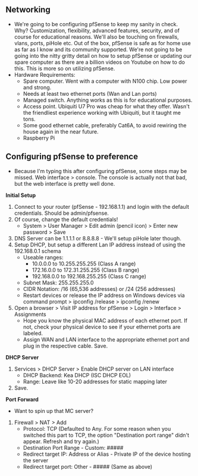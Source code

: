 ## Networking
- We're going to be configuring pfSense to keep my sanity in check. Why? Customization, flexibility, advanced features, security, and of course for educational reasons. We'll also be touching on firewalls, vlans, ports, piHole etc. Out of the box, pfSense is safe as for home use as far as I know and its community supported. We're not going to be going into the nitty gritty detail on how to setup pfSense or updating our spare computer as there are a billion videos on Youtube on how to do this. This is more so on utilizing pfSense.
- Hardware Requirements:
    - Spare computer. Went with a computer with N100 chip. Low power and strong.
    - Needs at least two ethernet ports (Wan and Lan ports)
    - Managed switch. Anything works as this is for educational purposes.
    - Access point. Ubiquiti U7 Pro was cheap for what they offer. Wasn't the friendliest experience working with Ubiquiti, but it taught me tons.
    - Some good ethernet cable, preferably Cat6A, to avoid rewiring the house again in the near future.
    - Raspberry Pi


## Configuring pfSense to preference
- Because I'm typing this after configuring pfSense, some steps may be missed. Web interface > console. The console is actually not that bad, but the web interface is pretty well done.

**Initial Setup**
1. Connect to your router (pfSense - 192.168.1.1) and login with the default credentials. Should be admin/pfsense.
2. Of course, change the default credentials!
    - System > User Manager > Edit admin (pencil icon) > Enter new password > Save
3. DNS Server can be 1.1.1.1 or 8.8.8.8 - We'll setup piHole later though.
4. Setup DHCP, but setup a different Lan IP address instead of using the 192.168.0.1 schema
    - Useable ranges:
        - 10.0.0.0 to 10.255.255.255 (Class A range)
        - 172.16.0.0 to 172.31.255.255 (Class B range)
        - 192.168.0.0 to 192.168.255.255 (Class C range)
    - Subnet Mask: 255.255.255.0
    - CIDR Notation: /16 (65,536 addresses) or /24 (256 addresses)
    - Restart devices or release the IP address on Windows devices via command prompt > ipconfig /release > ipconfig /renew
5. Open a browser > Visit IP address for pfSense > Login > Interface > Assignments
    - Hope you know the physical MAC address of each ethernet port. If not, check your physical device to see if your ethernet ports are labeled.
    - Assign WAN and LAN interface to the appropriate ethernet port and plug in the respective cable. Save.

**DHCP Server**
1. Services > DHCP Server > Enable DHCP server on LAN interface
    - DHCP Backend: Kea DHCP (ISC DHCP EOL)
    - Range: Leave like 10-20 addresses for static mapping later
2. Save.

**Port Forward**
- Want to spin up that MC server?
1. Firewall > NAT > Add
    - Protocol: TCP (Defaulted to Any. For some reason when you switched this part to TCP, the option "Destination port range" didn't appear. Refresh and try again.)
    - Destination Port Range - Custom: #####
    - Redirect target IP: Address or Alias - Private IP of the device hosting the server
    - Redirect target port: Other - ##### (Same as above)
